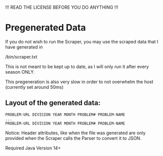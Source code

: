 !!! READ THE LICENSE BEFORE YOU DO ANYTHING !!!

# Pregenerated Data

If you do not wish to run the Scraper, you may use the scraped data that I have generated in

/bin/scraper.txt

This is not meant to be kept up to date, as I will only run it after every season ONLY.

This pregeneration is also very slow in order to not overwhelm the host (currently set around 50ms)

## Layout of the generated data:

```
PROBLEM-URL DIVISION YEAR MONTH PROBLEM# PROBLEM-NAME
...
PROBLEM-URL DIVISION YEAR MONTH PROBLEM# PROBLEM-NAME
```
Notice: Header attributes, like when the file was generated are only provided when the Scraper calls the Parser to convert it to JSON.


Required Java Version 14+
